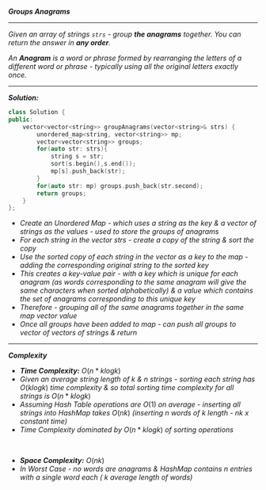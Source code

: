 ***Groups Anagrams***

- - - 

*Given an array of strings `strs` - group **the anagrams** together. You can return the answer in **any order**.*

*An **Anagram** is a word or phrase formed by rearranging the letters of a different word or phrase - typically using all the original letters exactly once.*

- - - 

***Solution:***

```cpp
class Solution {
public:
    vector<vector<string>> groupAnagrams(vector<string>& strs) {
        unordered_map<string, vector<string>> mp;
        vector<vector<string>> groups;
        for(auto str: strs){
            string s = str;
            sort(s.begin(),s.end());
            mp[s].push_back(str);
        }
        for(auto str: mp) groups.push_back(str.second);
        return groups;
    }
};
```

- *Create an Unordered Map - which uses a string as the key & a vector of strings as the values - used to store the groups of anagrams*
- *For each string in the vector strs - create a copy of the string & sort the copy*
- *Use the sorted copy of each string in the vector as a key to the map - adding the corresponding original string to the sorted key*
- *This creates a key-value pair - with a key which is unique for each anagram (as words corresponding to the same anagram will give the same characters when sorted alphabetically) & a value which contains the set of anagrams corresponding to this unique key*
- *Therefore - grouping all of the same anagrams together in the same map vector value*
- *Once all groups have been added to map - can push all groups to vector of vectors of strings & return*

- - - 

***Complexity***

- ***Time Complexity:*** $O(n * klogk)$
- *Given an average string length of* $k$ *&* $n$ *strings - sorting each string has* $O(klogk)$ *time complexity & so total sorting time complexity for all strings is* $O(n*klogk)$
- *Assuming Hash Table operations are* $O(1)$ *on average - inserting all strings into HashMap takes* $O(nk)$ *(inserting n words of k length - nk x constant time)*
- *Time Complexity dominated by* $O(n*klogk)$ *of sorting operations*

<br>

- ***Space Complexity:*** $O(nk)$
- *In Worst Case - no words are anagrams & HashMap contains* $n$ *entries with a single word each (* $k$ *average length of words)*



